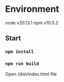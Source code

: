 # Environment

node v20.13.1
npm v10.5.2

## Start

### `npm install`

### `npm run build`

Open /dist/index.html file
